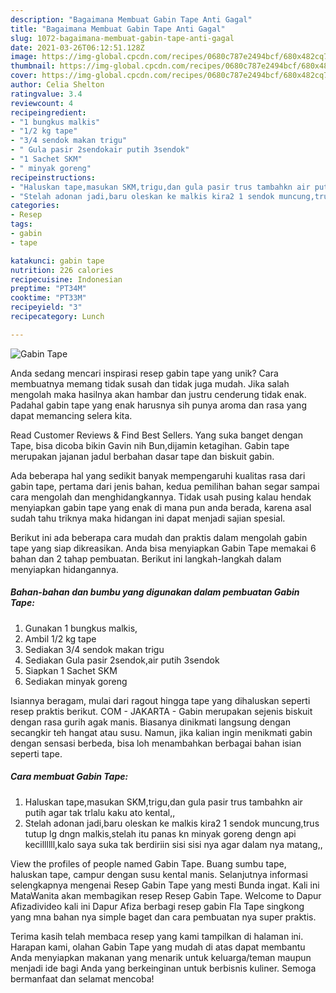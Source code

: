 ```yaml
---
description: "Bagaimana Membuat Gabin Tape Anti Gagal"
title: "Bagaimana Membuat Gabin Tape Anti Gagal"
slug: 1072-bagaimana-membuat-gabin-tape-anti-gagal
date: 2021-03-26T06:12:51.128Z
image: https://img-global.cpcdn.com/recipes/0680c787e2494bcf/680x482cq70/gabin-tape-foto-resep-utama.jpg
thumbnail: https://img-global.cpcdn.com/recipes/0680c787e2494bcf/680x482cq70/gabin-tape-foto-resep-utama.jpg
cover: https://img-global.cpcdn.com/recipes/0680c787e2494bcf/680x482cq70/gabin-tape-foto-resep-utama.jpg
author: Celia Shelton
ratingvalue: 3.4
reviewcount: 4
recipeingredient:
- "1 bungkus malkis"
- "1/2 kg tape"
- "3/4 sendok makan trigu"
- " Gula pasir 2sendokair putih 3sendok"
- "1 Sachet SKM"
- " minyak goreng"
recipeinstructions:
- "Haluskan tape,masukan SKM,trigu,dan gula pasir trus tambahkn air putih agar tak trlalu kaku ato kental,,"
- "Stelah adonan jadi,baru oleskan ke malkis kira2 1 sendok muncung,trus tutup lg dngn malkis,stelah itu panas kn minyak goreng dengn api kecillllll,kalo saya suka tak berdiriin sisi sisi nya agar dalam nya matang,,"
categories:
- Resep
tags:
- gabin
- tape

katakunci: gabin tape 
nutrition: 226 calories
recipecuisine: Indonesian
preptime: "PT34M"
cooktime: "PT33M"
recipeyield: "3"
recipecategory: Lunch

---
```



![Gabin Tape](https://img-global.cpcdn.com/recipes/0680c787e2494bcf/680x482cq70/gabin-tape-foto-resep-utama.jpg)

Anda sedang mencari inspirasi resep gabin tape yang unik? Cara membuatnya memang tidak susah dan tidak juga mudah. Jika salah mengolah maka hasilnya akan hambar dan justru cenderung tidak enak. Padahal gabin tape yang enak harusnya sih punya aroma dan rasa yang dapat memancing selera kita.

Read Customer Reviews &amp; Find Best Sellers. Yang suka banget dengan Tape, bisa dicoba bikin Gavin nih Bun,dijamin ketagihan. Gabin tape merupakan jajanan jadul berbahan dasar tape dan biskuit gabin.

Ada beberapa hal yang sedikit banyak mempengaruhi kualitas rasa dari gabin tape, pertama dari jenis bahan, kedua pemilihan bahan segar sampai cara mengolah dan menghidangkannya. Tidak usah pusing kalau hendak menyiapkan gabin tape yang enak di mana pun anda berada, karena asal sudah tahu triknya maka hidangan ini dapat menjadi sajian spesial.


Berikut ini ada beberapa cara mudah dan praktis dalam mengolah gabin tape yang siap dikreasikan. Anda bisa menyiapkan Gabin Tape memakai 6 bahan dan 2 tahap pembuatan. Berikut ini langkah-langkah dalam menyiapkan hidangannya.

<!--inarticleads1-->

##### Bahan-bahan dan bumbu yang digunakan dalam pembuatan Gabin Tape:

1. Gunakan 1 bungkus malkis,
1. Ambil 1/2 kg tape
1. Sediakan 3/4 sendok makan trigu
1. Sediakan  Gula pasir 2sendok,air putih 3sendok
1. Siapkan 1 Sachet SKM
1. Sediakan  minyak goreng


Isiannya beragam, mulai dari ragout hingga tape yang dihaluskan seperti resep praktis berikut. COM - JAKARTA - Gabin merupakan sejenis biskuit dengan rasa gurih agak manis. Biasanya dinikmati langsung dengan secangkir teh hangat atau susu. Namun, jika kalian ingin menikmati gabin dengan sensasi berbeda, bisa loh menambahkan berbagai bahan isian seperti tape. 

<!--inarticleads2-->

##### Cara membuat Gabin Tape:

1. Haluskan tape,masukan SKM,trigu,dan gula pasir trus tambahkn air putih agar tak trlalu kaku ato kental,,
1. Stelah adonan jadi,baru oleskan ke malkis kira2 1 sendok muncung,trus tutup lg dngn malkis,stelah itu panas kn minyak goreng dengn api kecillllll,kalo saya suka tak berdiriin sisi sisi nya agar dalam nya matang,,


View the profiles of people named Gabin Tape. Buang sumbu tape, haluskan tape, campur dengan susu kental manis. Selanjutnya informasi selengkapnya mengenai Resep Gabin Tape yang mesti Bunda ingat. Kali ini MataWanita akan membagikan resep Resep Gabin Tape. Welcome to Dapur Afizadivideo kali ini Dapur Afiza berbagi resep gabin Fla Tape singkong yang mna bahan nya simple baget dan cara pembuatan nya super praktis. 

Terima kasih telah membaca resep yang kami tampilkan di halaman ini. Harapan kami, olahan Gabin Tape yang mudah di atas dapat membantu Anda menyiapkan makanan yang menarik untuk keluarga/teman maupun menjadi ide bagi Anda yang berkeinginan untuk berbisnis kuliner. Semoga bermanfaat dan selamat mencoba!
